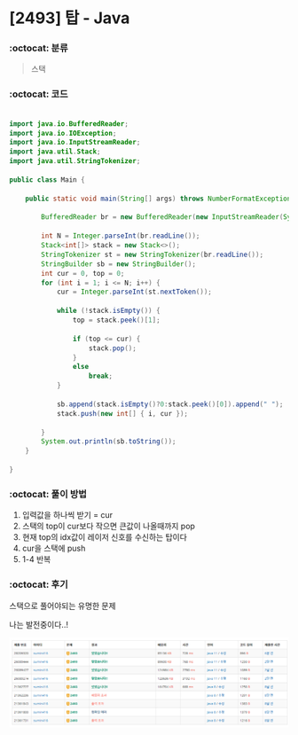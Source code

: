 # [2493] 탑 - Java

### :octocat: 분류

> 스택

### :octocat: 코드

```java

import java.io.BufferedReader;
import java.io.IOException;
import java.io.InputStreamReader;
import java.util.Stack;
import java.util.StringTokenizer;

public class Main {

	public static void main(String[] args) throws NumberFormatException, IOException {

		BufferedReader br = new BufferedReader(new InputStreamReader(System.in));

		int N = Integer.parseInt(br.readLine());
		Stack<int[]> stack = new Stack<>();
		StringTokenizer st = new StringTokenizer(br.readLine());
		StringBuilder sb = new StringBuilder();
		int cur = 0, top = 0;
		for (int i = 1; i <= N; i++) {
			cur = Integer.parseInt(st.nextToken());

			while (!stack.isEmpty()) {
				top = stack.peek()[1];

				if (top <= cur) {
					stack.pop();
				} 
				else
					break;
			}

			sb.append(stack.isEmpty()?0:stack.peek()[0]).append(" ");
			stack.push(new int[] { i, cur });

		}
		System.out.println(sb.toString());
	}

}

```

### :octocat: 풀이 방법

1. 입력값을 하나씩 받기 = cur
2. 스택의 top이 cur보다 작으면 큰값이 나올때까지 pop
3. 현재 top의 idx값이 레이저 신호를 수신하는 탑이다
4. cur을 스택에 push
5. 1-4 반복
   

### :octocat: 후기

스택으로 풀어야되는 유명한 문제

나는 발전중이다..!

![나는 발전중이다](./contents/img/BJ2493_sumin.png)
